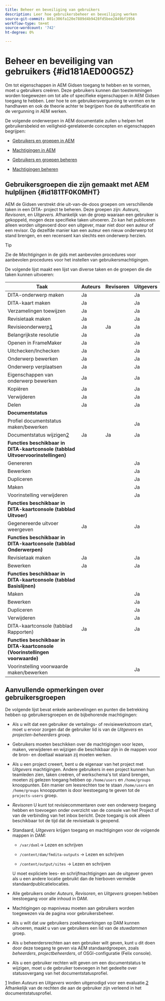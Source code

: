```yaml
---
title: Beheer en beveiliging van gebruikers
description: Leer hoe gebruikersbeheer en beveiliging werken
source-git-commit: 801c306fa120e7889d4b9428fd5bee2849bf1956
workflow-type: tm+mt
source-wordcount: '742'
ht-degree: 0%

---
```



# Beheer en beveiliging van gebruikers {#id181AED00G5Z}

Om tot eigenschappen in AEM Gidsen toegang te hebben en te vormen, moet u gebruikers creëren. Deze gebruikers kunnen dan toestemmingen worden toegewezen om tot alle of specifieke eigenschappen in AEM Gidsen toegang te hebben. Leer hoe te om gebruikersvergunning te vormen en te handhaven en ook de theorie achter te begrijpen hoe de authentificatie en de vergunning in AEM werken.

De volgende onderwerpen in AEM documentatie zullen u helpen het gebruikersbeleid en veiligheid-gerelateerde concepten en eigenschappen begrijpen:

- [Gebruikers en groepen in AEM](https://helpx.adobe.com/experience-manager/6-5/sites/administering/using/security.html#UsersandGroupsinAEM)

- [Machtigingen in AEM](https://helpx.adobe.com/experience-manager/6-5/sites/administering/using/security.html#PermissionsinAEM)

- [Gebruikers en groepen beheren](https://helpx.adobe.com/experience-manager/6-5/sites/administering/using/security.html#ManagingUsersandGroups)

- [Machtigingen beheren](https://helpx.adobe.com/experience-manager/6-5/sites/administering/using/security.html#ManagingPermissions)


## Gebruikersgroepen die zijn gemaakt met AEM hulplijnen {#id181TF0K0MHT}

AEM de Gidsen verstrekt drie uit-van-de-doos groepen om verschillende taken in een DITA- project te beheren. Deze groepen zijn: *Auteurs*, *Revisoren*, en *Uitgevers*. Afhankelijk van de groep waaraan een gebruiker is gekoppeld, mogen deze specifieke taken uitvoeren. Zo kan het publiceren alleen worden uitgevoerd door een uitgever, maar niet door een auteur of een revisor. Op dezelfde manier kan een auteur een nieuw onderwerp tot stand brengen, en een recensent kan slechts een onderwerp herzien.

>[!TIP]
>
> Zie de *Machtigingen* in de gids met aanbevolen procedures voor aanbevolen procedures voor het instellen van gebruikersmachtigingen.

De volgende lijst maakt een lijst van diverse taken en de groepen die die taken kunnen uitvoeren:

| Taak | Auteurs | Revisoren | Uitgevers |
|----|-------|---------|----------|
| DITA-onderwerp maken | Ja |   | Ja |
| DITA-kaart maken | Ja |   | Ja |
| Verzamelingen toewijzen | Ja |   | Ja |
| Revisietaak maken | Ja |   | Ja |
| Revisieonderwerp[1](#fntarg_1) | Ja | Ja | Ja |
| Belangrijkste resolutie | Ja |   | Ja |
| Openen in FrameMaker | Ja |   | Ja |
| Uitchecken/Inchecken | Ja |   | Ja |
| Onderwerp bewerken | Ja |   | Ja |
| Onderwerp verplaatsen | Ja |   | Ja |
| Eigenschappen van onderwerp bewerken | Ja |   | Ja |
| Kopiëren | Ja |   | Ja |
| Verwijderen | Ja |   | Ja |
| Delen | Ja |   | Ja |
| **Documentstatus** |
| Profiel documentstatus maken/bewerken |   |   | Ja |
| Documentstatus wijzigen[2](#fntarg_2) | Ja | Ja | Ja |
| **Functies beschikbaar in DITA-kaartconsole \(tabblad Uitvoervoorinstellingen\)** |
| Genereren |   |   | Ja |
| Bewerken |   |   | Ja |
| Dupliceren |   |   | Ja |
| Maken |   |   | Ja |
| Voorinstelling verwijderen |   |   | Ja |
| **Functies beschikbaar in DITA-kaartconsole \(tabblad Uitvoer\)** |
| Gegenereerde uitvoer weergeven | Ja |   | Ja |
| **Functies beschikbaar in DITA-kaartconsole \(tabblad Onderwerpen\)** |
| Revisietaak maken | Ja |   | Ja |
| Bewerken | Ja |   | Ja |
| **Functies beschikbaar in DITA-kaartconsole \(tabblad Basislijnen\)** |
| Maken |   |   | Ja |
| Bewerken |   |   | Ja |
| Dupliceren |   |   | Ja |
| Verwijderen |   |   | Ja |
| DITA-kaartconsole \(tabblad Rapporten\) | Ja |   | Ja |
| **Functies beschikbaar in DITA-kaartconsole \(Voorinstellingen voorwaarde\)** |
| Voorinstelling voorwaarde maken/bewerken |   |   | Ja |

## Aanvullende opmerkingen over gebruikersgroepen

De volgende lijst bevat enkele aanbevelingen en punten die betrekking hebben op gebruikersgroepen en de bijbehorende machtigingen:

- Als u wilt dat een gebruiker de vertalings- of revisiewerkstroom start, moet u ervoor zorgen dat de gebruiker lid is van de *Uitgevers* en *projecten-beheerders groep*.

- Gebruikers moeten beschikken over de machtigingen voor lezen, maken, verwijderen en wijzigen die beschikbaar zijn in de mappen voor de bron- en doeltaal waaraan zij moeten werken.

- Als u een project creeert, bent u de eigenaar van het project met *Uitgevers* machtigingen. Andere gebruikers in een project kunnen hun teamleden zien, taken creëren, of werkschema&#39;s tot stand brengen, moeten zij gelezen toegang hebben op `/home/users` en `/home/groups` knooppunten. Eén manier om leesrechten toe te staan `/home/users` en `/home/groups` knooppunten is door leestoegang te geven tot de `projects-users` groep.

- *Revisoren* U kunt tot revisiecommentaren over een onderwerp toegang hebben en toevoegen onder overzicht van de console van het Project of van de verbinding van het inbox bericht. Deze toegang is ook alleen beschikbaar tot de tijd dat de revisietaak is geopend.

- Standaard, *Uitgevers* krijgen toegang en machtigingen voor de volgende mappen in DAM:

   - ``/var/dxml``-\> Lezen en schrijven

   - `/content/dam/fmdita-outputs` -\> Lezen en schrijven

   - `/content/output/sites` -\> Lezen en schrijven

   U moet expliciete lees- en schrijfmachtigingen aan de uitgever geven als u een andere locatie gebruikt dan de hierboven vermelde standaardpublicatielocaties.

- Alle gebruikers onder *Auteurs*, *Revisoren*, en *Uitgevers* groepen hebben leestoegang voor alle inhoud in DAM.

- Machtigingen op mapniveau moeten aan gebruikers worden toegewezen via de pagina voor gebruikersbeheer.

- Als u wilt dat uw gebruikers zoekbewerkingen op DAM kunnen uitvoeren, maakt u van uw gebruikers een lid van de *stuwdammen* groep.

- Als u beheerdersrechten aan een gebruiker wilt geven, kunt u dit doen door deze toegang te geven via AEM standaardgroepen, zoals *beheerders*, *projectbeheerders*, of OSGI-configuratie \(Felix console\).

- Als u een gebruiker rechten wilt geven om een documentstatus te wijzigen, moet u de gebruiker toevoegen in het gedeelte over statusovergang van het documentstatusprofiel.

[1](#fnsrc_1) Indien *Auteurs* en *Uitgevers* worden uitgenodigd voor een evaluatie.[2](#fnsrc_2) Afhankelijk van de rechten die aan de gebruiker zijn verleend in het documentstatusprofiel.

